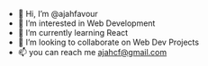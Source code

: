 - 👋 Hi, I’m @ajahfavour
- 👀 I’m interested in Web Development
- 🌱 I’m currently learning React
- 💞️ I’m looking to collaborate on Web Dev Projects
- 📫 you can reach me ajahcf@gmail.com

<!---
ajahfavour/ajahfavour is a ✨ special ✨ repository because its `README.md` (this file) appears on your GitHub profile.
You can click the Preview link to take a look at your changes.
--->
